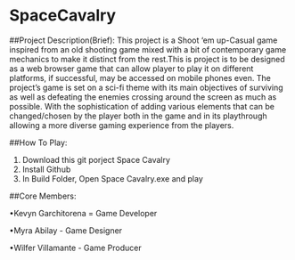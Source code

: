 # SpaceCavalry

##Project Description(Brief): 
This project is a Shoot ‘em up-Casual game inspired from an old shooting game mixed with a bit of contemporary game mechanics to make it distinct from the rest.This is project is to be designed as a web browser game that can allow player to play it on different platforms, if successful, may be accessed on mobile phones even.
The project’s game is set on a sci-fi theme with its main objectives of surviving as well as defeating the enemies crossing around the screen as much as possible. With the sophistication of adding various elements that can be changed/chosen by the player both in the game and in its playthrough allowing a more diverse gaming experience from the players.


##How To Play:
1. Download this git porject Space Cavalry
2. Install Github
3. In Build Folder, Open Space Cavalry.exe and play


##Core Members:

•Kevyn Garchitorena = Game Developer

•Myra Abilay - Game Designer

•Wilfer Villamante - Game Producer


###
